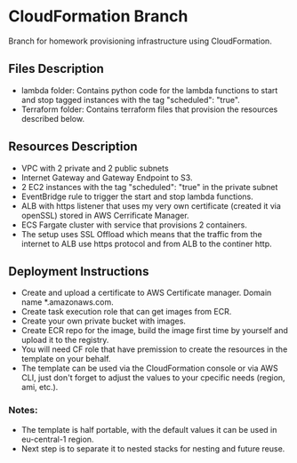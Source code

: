 # CloudFormation Branch
Branch for homework provisioning infrastructure using CloudFormation.

## Files Description

* lambda folder: Contains python code for the lambda functions to start and stop tagged instances with the tag "scheduled":  "true".
* Terraform folder: Contains terraform files that provision the resources described below.

## Resources Description
* VPC with 2 private and 2 public subnets
* Internet Gateway and Gateway Endpoint to S3.
* 2 EC2 instances with the tag "scheduled": "true" in the private subnet
* EventBridge rule to trigger the start and stop lambda functions.
* ALB with https listener that uses my very own certificate (created it via openSSL) stored in AWS Cerrificate Manager.
* ECS Fargate cluster with service that provisions 2 containers.
* The setup uses SSL Offload which means that the traffic from the internet to ALB use https protocol and from ALB to the continer http.

## Deployment Instructions
* Create and upload a certificate to AWS Certificate manager. Domain name *.amazonaws.com.
* Create task execution role that can get images from ECR.
* Create your own private bucket with images.
* Create ECR repo for the image, build the image first time by yourself and upload it to the registry.
* You will need CF role that have premission to create the resources in the template on your behalf.
* The template can be used via the CloudFormation console or via AWS CLI, just don't forget to adjust the values to your cpecific needs (region, ami, etc.).

### Notes: 
* The template is half portable, with the default values it can be used in eu-central-1 region.
* Next step is to separate it to nested stacks for nesting and future reuse.

